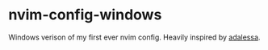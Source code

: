 # nvim-config-windows
Windows verison of my first ever nvim config. Heavily inspired by [adalessa](https://github.com/adalessa/).
